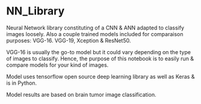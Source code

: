 # NN_Library
Neural Network library constituting of a CNN &amp; ANN adapted to classify images loosely.
Also a couple trained models included for comparaison purposes: VGG-16. VGG-19, Xception & ResNet50.

VGG-16 is usually the go-to model but it could vary depending on the type of images to classify.
Hence, the purpose of this notebook is to easily run & compare models for your kind of images.

Model uses tensorflow open source deep learning library as well as Keras & is in Python.

Model results are based on brain tumor image classification.
